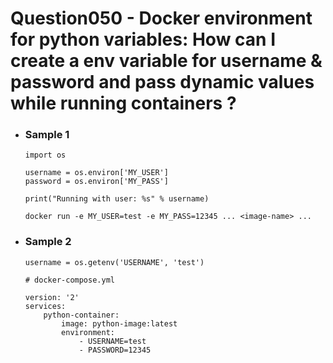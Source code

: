 Question050 - Docker environment for python variables: How can I create a env variable for username & password and pass dynamic values while running containers ?
=====
* ### Sample 1
    ```
    import os

    username = os.environ['MY_USER']
    password = os.environ['MY_PASS']

    print("Running with user: %s" % username)
    ```
    ```
    docker run -e MY_USER=test -e MY_PASS=12345 ... <image-name> ...
    ```
* ### Sample 2
    ```
    username = os.getenv('USERNAME', 'test')
    ```
    ```
    # docker-compose.yml

    version: '2'
    services:
        python-container:
            image: python-image:latest
            environment:
                - USERNAME=test
                - PASSWORD=12345
    ```
<br />
